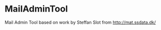 MailAdminTool
=============

Mail Admin Tool based on work by Steffan Slot from http://mat.ssdata.dk/
